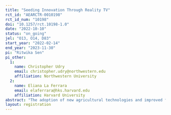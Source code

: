 ```yaml
---
title: "Seeding Innovation Through Reality TV"
rct_id: "AEARCTR-0010198"
rct_id_num: "10198"
doi: "10.1257/rct.10198-1.0"
date: "2022-10-10"
status: "on_going"
jel: "O13, O14, D83"
start_year: "2022-02-14"
end_year: "2023-11-30"
pi: "Ritwika Sen"
pi_other:
  1:
    name: Christopher Udry
    email: christopher.udry@northwestern.edu
    affiliation: Northwestern University
  2:
    name: Eliana La Ferrara
    email: elaferrara@hks.harvard.edu
    affiliation: Harvard University
abstract: "The adoption of new agricultural technologies and improved farming practices are key elements of structural transformation and drivers of increased productivity in agriculture (Bustos, Caprettini and Ponticelli, 2016). Yet agricultural productivity remains far below its potential in many Sub-Saharan African countries. Our project investigates whether an innovative approach to provide technical information, consisting of agri-edutainment (educational entertainment) programs broadcasted on national television, can help to meet the informational needs of farmers. Two key distinguishing features of TV programs are that (i) they can easily convey information also to populations with relatively low literacy levels, and (ii) they are easy to distribute at scale at low marginal cost compared to traditional extension services. TV may also be a particularly useful medium to mitigate gender gaps in access and effectiveness of traditional extension services, to the extent that TV viewership is less gender-imbalanced than access to other services. Prior market research in Kenya indicates that a “makeover style” reality television show focused on farming as business helped to boost farmer incomes at a cost of only $0.50 per viewer. We leverage the planned rollout of this television program to Uganda (in 2022/23) to measure the causal impact and cost-effectiveness of the show in diffusing recommended techniques, and to better understand the process of information transmission and learning in agriculture. "
layout: registration
---
```


